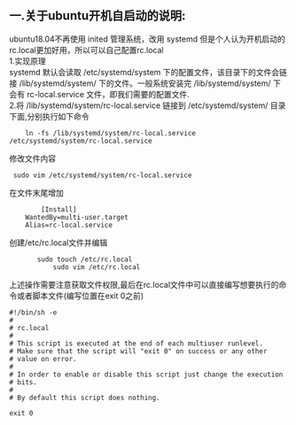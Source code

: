 一.关于ubuntu开机自启动的说明:
-
ubuntu18.04不再使用 inited 管理系统，改用 systemd
但是个人认为开机启动的rc.local更加好用，所以可以自己配置rc.local<br>
1.实现原理<br>
systemd 默认会读取 /etc/systemd/system 下的配置文件，该目录下的文件会链接 /lib/systemd/system/ 下的文件。一般系统安装完 /lib/systemd/system/ 下会有 rc-local.service 文件，即我们需要的配置文件.<br>
2.将 /lib/systemd/system/rc-local.service 链接到 /etc/systemd/system/ 目录下面,分别执行如下命令

    	ln -fs /lib/systemd/system/rc-local.service /etc/systemd/system/rc-local.service
修改文件内容

     sudo vim /etc/systemd/system/rc-local.service
 在文件末尾增加
    
      		[Install]
		WantedBy=multi-user.target
		Alias=rc-local.service
创建/etc/rc.local文件并编辑

    	   sudo touch /etc/rc.local
               sudo vim /etc/rc.local


上述操作需要注意获取文件权限,最后在rc.local文件中可以直接编写想要执行的命令或者脚本文件(编写位置在exit 0之前)

    #!/bin/sh -e  
    #  
    # rc.local  
    #  
    # This script is executed at the end of each multiuser runlevel.  
    # Make sure that the script will "exit 0" on success or any other  
    # value on error.  
    #  
    # In order to enable or disable this script just change the execution  
    # bits.  
    #  
    # By default this script does nothing.  

    exit 0  


    
